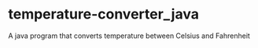 # temperature-converter_java
A java program that converts temperature between Celsius and Fahrenheit
